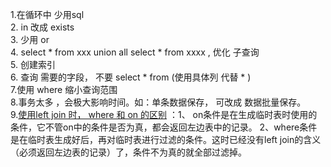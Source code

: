 1.在循环中 少用sql  
2. in 改成 exists  
3. 少用 or  
4. select * from xxx union all  select * from xxxx ,  优化 子查询  
5. 创建索引  
6. 查询 需要的字段， 不要 select * from  (使用具体列 代替 * )  
7.使用 where 缩小查询范围  
8.事务太多 ，会极大影响时间。如：单条数据保存， 可改成 数据批量保存。  
9.[使用left join 时， where 和 on 的区别](https://www.cnblogs.com/sky6699/p/5238584.html) ：1、 on条件是在生成临时表时使用的条件，它不管on中的条件是否为真，都会返回左边表中的记录。
                                        2、where条件是在临时表生成好后，再对临时表进行过滤的条件。这时已经没有left join的含义（必须返回左边表的记录）了，条件不为真的就全部过滤掉。
